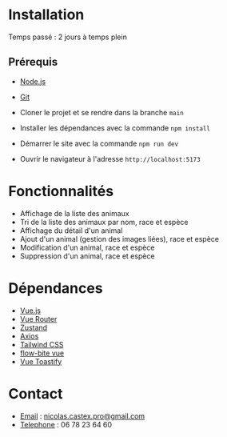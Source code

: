 # Installation

Temps passé : 2 jours à temps plein

## Prérequis

- [Node.js](https://nodejs.org/en/)
- [Git](https://git-scm.com/)


- Cloner le projet et se rendre dans la branche `main`
- Installer les dépendances avec la commande `npm install`
- Démarrer le site avec la commande `npm run dev`
- Ouvrir le navigateur à l'adresse `http://localhost:5173`

# Fonctionnalités

- Affichage de la liste des animaux
- Tri de la liste des animaux par nom, race et espèce
- Affichage du détail d'un animal
- Ajout d'un animal (gestion des images liées), race et espèce
- Modification d'un animal, race et espèce
- Suppression d'un animal, race et espèce

# Dépendances

- [Vue.js](https://vuejs.org/)
- [Vue Router](https://router.vuejs.org/)
- [Zustand](https://zustand-demo.pmnd.rs/)
- [Axios](https://axios-http.com/)
- [Tailwind CSS](https://tailwindcss.com/)
- [flow-bite vue](https://flowbite-vue.com/)
- [Vue Toastify](https://vue3-toastify.js-bridge.com/)

# Contact

- [Email](mailto:nicolas.castex.pro@gmail.com) : nicolas.castex.pro@gmail.com
- [Telephone]() : 06 78 23 64 60


